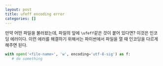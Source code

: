 ```yaml
---
layout: post
title: ufeff encoding error
categories: []
---
```


만약 어떤 파일을 불러왔는데, 파일의 앞에 `\ufeff`같은 것이 붙어 있다면? 이것은 인코딩 에러이다. 이런 에러를 해결하기 위해서는 파이썬에서 파일을 열 때 인코딩을 다르게 해주면 된다.

 ```python
 with open('<file-name>', 'w', encoding='utf-8-sig') as f:
 	# do something
```
